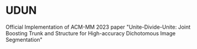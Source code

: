 # UDUN
Official Implementation of ACM-MM 2023 paper "Unite-Divide-Unite: Joint Boosting Trunk and Structure for High-accuracy Dichotomous Image Segmentation"
